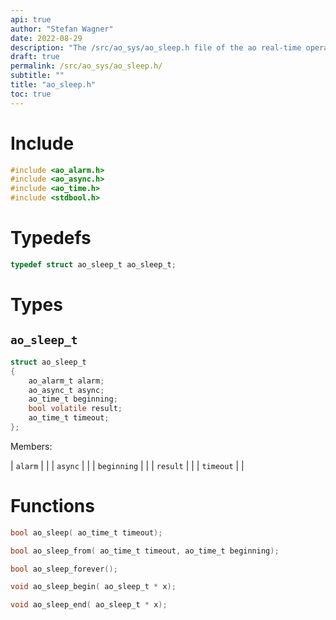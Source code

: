 ```yaml
---
api: true
author: "Stefan Wagner"
date: 2022-08-29
description: "The /src/ao_sys/ao_sleep.h file of the ao real-time operating system."
draft: true
permalink: /src/ao_sys/ao_sleep.h/
subtitle: ""
title: "ao_sleep.h"
toc: true
---
```


# Include

```c
#include <ao_alarm.h>
#include <ao_async.h>
#include <ao_time.h>
#include <stdbool.h>
```

# Typedefs

```c
typedef struct ao_sleep_t ao_sleep_t;
```

# Types

## `ao_sleep_t`

```c
struct ao_sleep_t
{
    ao_alarm_t alarm;
    ao_async_t async;
    ao_time_t beginning;
    bool volatile result;
    ao_time_t timeout;
};
```

Members:

| `alarm` | |
| `async` | |
| `beginning` | |
| `result` | |
| `timeout` | |

# Functions

```c
bool ao_sleep( ao_time_t timeout);
```

```c
bool ao_sleep_from( ao_time_t timeout, ao_time_t beginning);
```

```c
bool ao_sleep_forever();
```

```c
void ao_sleep_begin( ao_sleep_t * x);
```

```c
void ao_sleep_end( ao_sleep_t * x);
```

